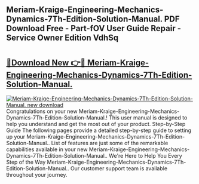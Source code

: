 ## Meriam-Kraige-Engineering-Mechanics-Dynamics-7Th-Edition-Solution-Manual. PDF Download Free - Part-fOV User Guide Repair - Service Owner Edition VdhSq

# <h2><a href="http://cf22580.oget.top/?id=Meriam-Kraige-Engineering-Mechanics-Dynamics-7Th-Edition-Solution-Manual.">🔗Download New 👉🔴 Meriam-Kraige-Engineering-Mechanics-Dynamics-7Th-Edition-Solution-Manual.</a></h2>

[![Meriam-Kraige-Engineering-Mechanics-Dynamics-7Th-Edition-Solution-Manual. new download](https://i.imgur.com/5g1atiW.png)](http://cf22580.oget.top/?id=Meriam-Kraige-Engineering-Mechanics-Dynamics-7Th-Edition-Solution-Manual.)
Congratulations on your new Meriam-Kraige-Engineering-Mechanics-Dynamics-7Th-Edition-Solution-Manual.! This user manual is designed to help you understand and get the most out of your product. Step-by-Step Guide The following pages provide a detailed step-by-step guide to setting up your Meriam-Kraige-Engineering-Mechanics-Dynamics-7Th-Edition-Solution-Manual.. List of features are just some of the remarkable capabilities available in your new Meriam-Kraige-Engineering-Mechanics-Dynamics-7Th-Edition-Solution-Manual.. We're Here to Help You Every Step of the Way Meriam-Kraige-Engineering-Mechanics-Dynamics-7Th-Edition-Solution-Manual.. Our customer support team is available throughout your journey.
